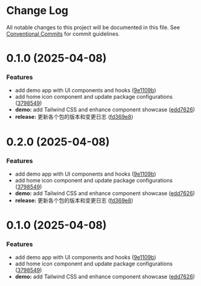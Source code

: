 # Change Log

All notable changes to this project will be documented in this file.
See [Conventional Commits](https://conventionalcommits.org) for commit guidelines.

# 0.1.0 (2025-04-08)

### Features

- add demo app with UI components and hooks ([9e1109b](https://github.com/LynnCen/LynKit/commit/9e1109b1b6d0aca2721411e69518a02920dba5f5))
- add home icon component and update package configurations ([3798549](https://github.com/LynnCen/LynKit/commit/3798549355ba78fbbd02aef59947d5f6b522f056))
- **demo:** add Tailwind CSS and enhance component showcase ([edd7626](https://github.com/LynnCen/LynKit/commit/edd7626b4400788bd3ef3fc4f53b42761aa4385a))
- **release:** 更新各个包的版本和变更日志 ([fd369e8](https://github.com/LynnCen/LynKit/commit/fd369e842950848466d62a6df228ce26b51651e5))

# 0.2.0 (2025-04-08)

### Features

- add demo app with UI components and hooks ([9e1109b](https://github.com/LynnCen/LynKit/commit/9e1109b1b6d0aca2721411e69518a02920dba5f5))
- add home icon component and update package configurations ([3798549](https://github.com/LynnCen/LynKit/commit/3798549355ba78fbbd02aef59947d5f6b522f056))
- **demo:** add Tailwind CSS and enhance component showcase ([edd7626](https://github.com/LynnCen/LynKit/commit/edd7626b4400788bd3ef3fc4f53b42761aa4385a))
- **release:** 更新各个包的版本和变更日志 ([fd369e8](https://github.com/LynnCen/LynKit/commit/fd369e842950848466d62a6df228ce26b51651e5))

# 0.1.0 (2025-04-08)

### Features

- add demo app with UI components and hooks ([9e1109b](https://github.com/LynnCen/LynKit/commit/9e1109b1b6d0aca2721411e69518a02920dba5f5))
- add home icon component and update package configurations ([3798549](https://github.com/LynnCen/LynKit/commit/3798549355ba78fbbd02aef59947d5f6b522f056))
- **demo:** add Tailwind CSS and enhance component showcase ([edd7626](https://github.com/LynnCen/LynKit/commit/edd7626b4400788bd3ef3fc4f53b42761aa4385a))
